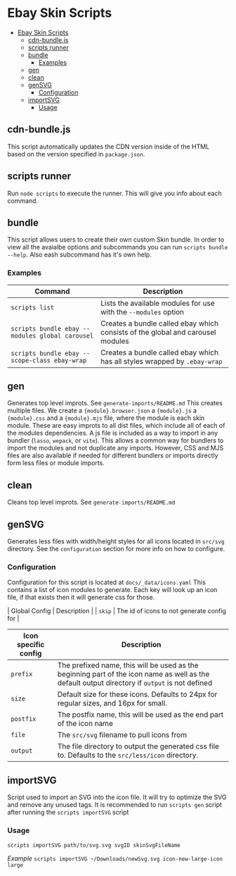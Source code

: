 # Ebay Skin Scripts

-   [Ebay Skin Scripts](#ebay-skin-scripts)
    -   [cdn-bundle.js](#cdn-bundlejs)
    -   [scripts runner](#scripts-runner)
    -   [bundle](#bundle)
        -   [Examples](#examples)
    -   [gen](#gen)
    -   [clean](#clean)
    -   [genSVG](#gensvg)
        -   [Configuration](#configuration)
    -   [importSVG](#importsvg)
        -   [Usage](#usage)

## cdn-bundle.js

This script automatically updates the CDN version inside of the HTML based on the version specified in `package.json`.

## scripts runner

Run `node scripts` to execute the runner. This will give you info about each command.

## bundle

This script allows users to create their own custom Skin bundle.
In order to view all the avaialbe options and subcommands you can run `scripts bundle --help`. Also eash subcommand has it's own help.

### Examples

| Command                                         | Description                                                                    |
| ----------------------------------------------- | ------------------------------------------------------------------------------ |
| `scripts list`                                  | Lists the available modules for use with the `--modules` option                |
| `scripts bundle ebay --modules global carousel` | Creates a bundle called ebay which consists of the global and carousel modules |
| `scripts bundle ebay --scope-class ebay-wrap`   | Creates a bundle called ebay which has all styles wrapped by `.ebay-wrap`      |

## gen

Generates top level improts. See `generate-imports/README.md`
This creates multiple files. We create a `{module}.browser.json` a `{module}.js` a `{module}.css` and a `{module}.mjs` file, where the module is each skin module.
These are easy improts to all dist files, which include all of each of the modules dependencies.
A js file is included as a way to import in any bundler (`lasso`, `wepack`, or `vite`). This allows a common way for bundlers to import the modules and not duplicate any imports. However, CSS and MJS files are also available if needed for different bundlers or imports directly form less files or module imports.

## clean

Cleans top level improts. See `generate-imports/README.md`

## genSVG

Generates less files with width/height styles for all icons located in `src/svg` directory. See the `configuration` section for more info on how to configure.

### Configuration

Configuration for this script is located at `docs/_data/icons.yaml`
This contains a list of icon modules to generate. Each key will look up an icon file, if that exists then it will generate css for those.

| Global Config | Description |
| `skip` | The id of icons to not generate config for |

| Icon specific config | Description                                                                                                                                    |
| -------------------- | ---------------------------------------------------------------------------------------------------------------------------------------------- |
| `prefix`             | The prefixed name, this will be used as the beginning part of the icon name as well as the default output directory if `output` is not defined |
| `size`               | Default size for these icons. Defaults to 24px for regular sizes, and 16px for small.                                                          |
| `postfix`            | The postfix name, this will be used as the end part of the icon name                                                                           |
| `file`               | The `src/svg` filename to pull icons from                                                                                                      |
| `output`             | The file directory to output the generated css file to. Defaults to the `src/less/icon` directory.                                             |

## importSVG

Script used to import an SVG into the icon file. It will try to optimize the SVG and remove any unused tags.
It is recommended to run `scripts gen` script after running the `scripts importSVG` script

### Usage

`scripts importSVG path/to/svg.svg svgID skinSvgFileName`

_Example_
`scripts importSVG ~/Downloads/newSvg.svg icon-new-large-icon large`
